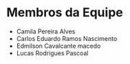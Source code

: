 # Membros da Equipe

- Camila Pereira Alves
- Carlos Eduardo Ramos Nascimento
- Edmilson Cavalcante macedo
- Lucas Rodrigues Pascoal